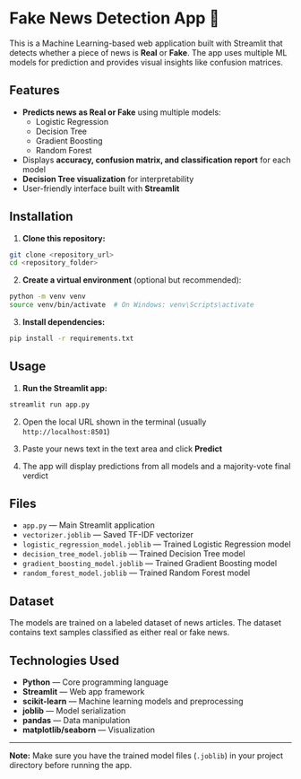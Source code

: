 # Fake News Detection App 📰

This is a Machine Learning-based web application built with Streamlit that detects whether a piece of news is **Real** or **Fake**. The app uses multiple ML models for prediction and provides visual insights like confusion matrices.

## Features

- **Predicts news as Real or Fake** using multiple models:
  - Logistic Regression
  - Decision Tree
  - Gradient Boosting
  - Random Forest
- Displays **accuracy, confusion matrix, and classification report** for each model
- **Decision Tree visualization** for interpretability
- User-friendly interface built with **Streamlit**

## Installation

1. **Clone this repository:**

```bash
git clone <repository_url>
cd <repository_folder>
```

2. **Create a virtual environment** (optional but recommended):

```bash
python -m venv venv
source venv/bin/activate  # On Windows: venv\Scripts\activate
```

3. **Install dependencies:**

```bash
pip install -r requirements.txt
```

## Usage

1. **Run the Streamlit app:**

```bash
streamlit run app.py
```

2. Open the local URL shown in the terminal (usually `http://localhost:8501`)

3. Paste your news text in the text area and click **Predict**

4. The app will display predictions from all models and a majority-vote final verdict

## Files

- `app.py` — Main Streamlit application
- `vectorizer.joblib` — Saved TF-IDF vectorizer
- `logistic_regression_model.joblib` — Trained Logistic Regression model
- `decision_tree_model.joblib` — Trained Decision Tree model
- `gradient_boosting_model.joblib` — Trained Gradient Boosting model
- `random_forest_model.joblib` — Trained Random Forest model

## Dataset

The models are trained on a labeled dataset of news articles. The dataset contains text samples classified as either real or fake news.

## Technologies Used

- **Python** — Core programming language
- **Streamlit** — Web app framework
- **scikit-learn** — Machine learning models and preprocessing
- **joblib** — Model serialization
- **pandas** — Data manipulation
- **matplotlib/seaborn** — Visualization


---

**Note:** Make sure you have the trained model files (`.joblib`) in your project directory before running the app.